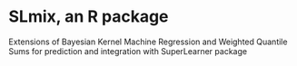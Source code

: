 # SLmix, an R package

Extensions of Bayesian Kernel Machine Regression and Weighted Quantile Sums for prediction and integration with SuperLearner package
